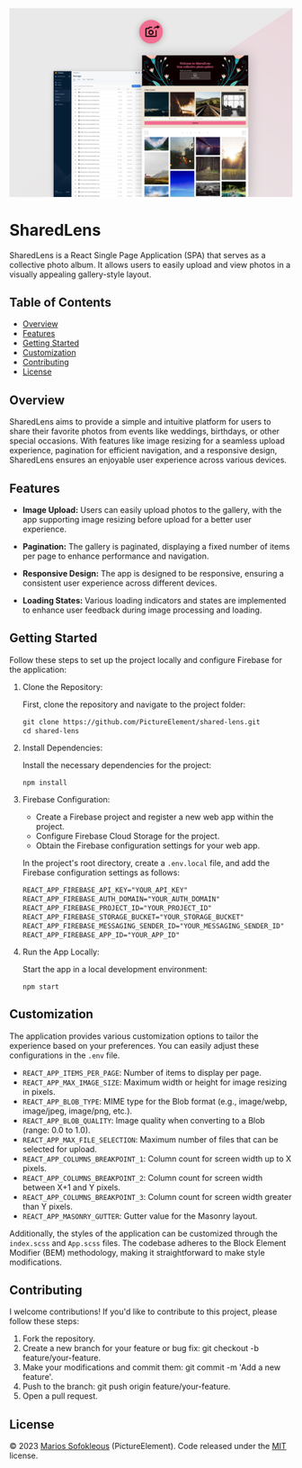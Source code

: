 ![Banner Image](banner.png)

# SharedLens

SharedLens is a React Single Page Application (SPA) that serves as a collective photo album. It allows users to easily upload and view photos in a visually appealing gallery-style layout.

## Table of Contents

- [Overview](#overview)
- [Features](#features)
- [Getting Started](#getting-started)
- [Customization](#customization)
- [Contributing](#contributing)
- [License](#license)

## Overview

SharedLens aims to provide a simple and intuitive platform for users to share their favorite photos from events like weddings, birthdays, or other special occasions. With features like image resizing for a seamless upload experience, pagination for efficient navigation, and a responsive design, SharedLens ensures an enjoyable user experience across various devices.

## Features

- **Image Upload:**
  Users can easily upload photos to the gallery, with the app supporting image resizing before upload for a better user experience.

- **Pagination:**
  The gallery is paginated, displaying a fixed number of items per page to enhance performance and navigation.

- **Responsive Design:**
  The app is designed to be responsive, ensuring a consistent user experience across different devices.

- **Loading States:**
  Various loading indicators and states are implemented to enhance user feedback during image processing and loading.

## Getting Started

Follow these steps to set up the project locally and configure Firebase for the application:

1. Clone the Repository:
    
    First, clone the repository and navigate to the project folder:

    ```
    git clone https://github.com/PictureElement/shared-lens.git
    cd shared-lens
    ```

2. Install Dependencies:

    Install the necessary dependencies for the project:

    ```
    npm install
    ```

3. Firebase Configuration:

    - Create a Firebase project and register a new web app within the project.
    - Configure Firebase Cloud Storage for the project.
    - Obtain the Firebase configuration settings for your web app.

    In the project's root directory, create a `.env.local` file, and add the Firebase configuration settings as follows:

    ```
    REACT_APP_FIREBASE_API_KEY="YOUR_API_KEY"
    REACT_APP_FIREBASE_AUTH_DOMAIN="YOUR_AUTH_DOMAIN"
    REACT_APP_FIREBASE_PROJECT_ID="YOUR_PROJECT_ID"
    REACT_APP_FIREBASE_STORAGE_BUCKET="YOUR_STORAGE_BUCKET"
    REACT_APP_FIREBASE_MESSAGING_SENDER_ID="YOUR_MESSAGING_SENDER_ID"
    REACT_APP_FIREBASE_APP_ID="YOUR_APP_ID"
    ```

4. Run the App Locally:

    Start the app in a local development environment:

    ```
    npm start
    ```

## Customization

The application provides various customization options to tailor the experience based on your preferences. You can easily adjust these configurations in the `.env` file.

- `REACT_APP_ITEMS_PER_PAGE`: Number of items to display per page.
- `REACT_APP_MAX_IMAGE_SIZE`: Maximum width or height for image resizing in pixels.
- `REACT_APP_BLOB_TYPE`: MIME type for the Blob format (e.g., image/webp, image/jpeg, image/png, etc.).
- `REACT_APP_BLOB_QUALITY`: Image quality when converting to a Blob (range: 0.0 to 1.0).
- `REACT_APP_MAX_FILE_SELECTION`: Maximum number of files that can be selected for upload.
- `REACT_APP_COLUMNS_BREAKPOINT_1`: Column count for screen width up to X pixels.
- `REACT_APP_COLUMNS_BREAKPOINT_2`: Column count for screen width between X+1 and Y pixels.
- `REACT_APP_COLUMNS_BREAKPOINT_3`: Column count for screen width greater than Y pixels.
- `REACT_APP_MASONRY_GUTTER`: Gutter value for the Masonry layout.

Additionally, the styles of the application can be customized through the `index.scss` and `App.scss` files. The codebase adheres to the Block Element Modifier (BEM) methodology, making it straightforward to make style modifications.

## Contributing

I welcome contributions! If you'd like to contribute to this project, please follow these steps:

1. Fork the repository.
2. Create a new branch for your feature or bug fix: git checkout -b feature/your-feature.
3. Make your modifications and commit them: git commit -m 'Add a new feature'.
4. Push to the branch: git push origin feature/your-feature.
5. Open a pull request.

## License

&copy; 2023 [Marios Sofokleous](https://www.msof.me/) (PictureElement). Code released under the [MIT](LICENSE.md) license.
